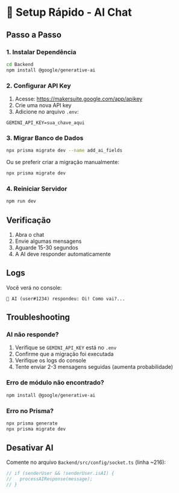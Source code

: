 # 🚀 Setup Rápido - AI Chat

## Passo a Passo

### 1. Instalar Dependência

```bash
cd Backend
npm install @google/generative-ai
```

### 2. Configurar API Key

1. Acesse: https://makersuite.google.com/app/apikey
2. Crie uma nova API key
3. Adicione no arquivo `.env`:

```env
GEMINI_API_KEY=sua_chave_aqui
```

### 3. Migrar Banco de Dados

```bash
npx prisma migrate dev --name add_ai_fields
```

Ou se preferir criar a migração manualmente:

```bash
npx prisma migrate dev
```

### 4. Reiniciar Servidor

```bash
npm run dev
```

## Verificação

1. Abra o chat
2. Envie algumas mensagens
3. Aguarde 15-30 segundos
4. A AI deve responder automaticamente

## Logs

Você verá no console:

```
🤖 AI (user#1234) respondeu: Oi! Como vai?...
```

## Troubleshooting

### AI não responde?

1. Verifique se `GEMINI_API_KEY` está no `.env`
2. Confirme que a migração foi executada
3. Verifique os logs do console
4. Tente enviar 2-3 mensagens seguidas (aumenta probabilidade)

### Erro de módulo não encontrado?

```bash
npm install @google/generative-ai
```

### Erro no Prisma?

```bash
npx prisma generate
npx prisma migrate dev
```

## Desativar AI

Comente no arquivo `Backend/src/config/socket.ts` (linha ~216):

```typescript
// if (senderUser && !senderUser.isAI) {
//   processAIResponse(message);
// }
```

